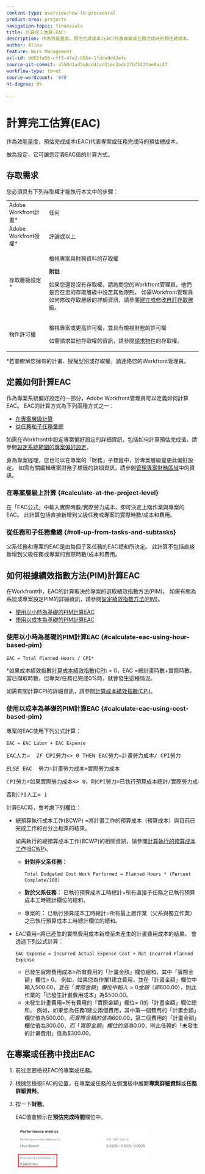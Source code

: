 ```yaml
---
content-type: overview;how-to-procedural
product-area: projects
navigation-topic: financials
title: 計算完工估算(EAC)
description: 作為效能量度，預估完成成本(EAC)代表專案或任務完成時的預估總成本。
author: Alina
feature: Work Management
exl-id: 9061fa56-cff3-4fe2-866e-1fdda9d43efc
source-git-commit: a55041ad5a6cd41cd11ec3ade27bf5227ae0ac47
workflow-type: tm+mt
source-wordcount: '878'
ht-degree: 0%

---
```


# 計算完工估算(EAC)

<!--
<p data-mc-conditions="QuicksilverOrClassic.Draft mode">(NOTE: Linked to the product. Do not change link!) </p>
-->

作為效能量度，預估完成成本(EAC)代表專案或任務完成時的預估總成本。

做為設定，它可讓您定義EAC值的計算方式。 

## 存取需求

您必須具有下列存取權才能執行本文中的步驟：

<table style="table-layout:auto"> 
 <col> 
 <col> 
 <tbody> 
  <tr> 
   <td role="rowheader">Adobe Workfront計畫*</td> 
   <td> <p>任何</p> </td> 
  </tr> 
  <tr> 
   <td role="rowheader">Adobe Workfront授權*</td> 
   <td> <p>評論或以上</p> </td> 
  </tr> 
  <tr> 
   <td role="rowheader">存取層級設定*</td> 
   <td> <p>檢視專案與財務資料的存取權</p> <p><b>附註</b>

如果您還是沒有存取權，請詢問您的Workfront管理員，他們是否在您的存取層級中設定其他限制。 如需Workfront管理員如何修改存取層級的詳細資訊，請參閱<a href="../../../administration-and-setup/add-users/configure-and-grant-access/create-modify-access-levels.md" class="MCXref xref">建立或修改自訂存取層級</a>。</p> </td>
</tr> 
  <tr> 
   <td role="rowheader">物件許可權</td> 
   <td> <p>檢視專案或更高許可權，並具有檢視財務的許可權</p> <p>如需請求其他存取權的資訊，請參閱<a href="../../../workfront-basics/grant-and-request-access-to-objects/request-access.md" class="MCXref xref">請求物件</a>的存取權。</p> </td> 
  </tr> 
 </tbody> 
</table>

&#42;若要瞭解您擁有的計畫、授權型別或存取權，請連絡您的Workfront管理員。

## 定義如何計算EAC

作為專案系統偏好設定的一部分，Adobe Workfront管理員可以定義如何計算EAC。 EAC的計算方式為下列兩種方式之一：

* [在專案層級計算](#calculate-at-the-project-level)
* [從任務和子任務彙總](#roll-up-from-tasks-and-subtasks)

如需在Workfront中設定專案偏好設定的詳細資訊，包括如何計算預估完成值，請參閱[設定系統範圍的專案偏好設定](../../../administration-and-setup/set-up-workfront/configure-system-defaults/set-project-preferences.md)。

身為專案經理，您也可以在專案的「財務」子標籤中，於專案層級變更此偏好設定。 如需有關編輯專案財務子標籤的詳細資訊，請參閱[管理專案財務區域](../../../manage-work/projects/project-finances/manage-project-finance-area.md)中的資訊。

### 在專案層級上計算 {#calculate-at-the-project-level}

在「EAC公式」中輸入實際時數/實際勞力成本，即可決定上階作業與專案的EAC。 此計算包括直接新增到父級任務或專案的實際時數/成本和費用。

### 從任務和子任務彙總 {#roll-up-from-tasks-and-subtasks}

父系任務和專案的EAC是由每個子系任務的EAC總和所決定。 此計算不包括直接新增到父級任務或專案的實際時數/成本和費用。

## 如何根據績效指數方法(PIM)計算EAC

在Workfront中，EAC的計算取決於專案的選取績效指數方法(PIM)。 如需有關為系統或專案設定PIM的詳細資訊，請參閱[設定績效指數方法(PIM)](../../../manage-work/projects/project-finances/set-pim.md)。

* [使用以小時為基礎的PIM計算EAC](#calculate-eac-using-hour-based-pim)
* [使用以成本為基礎的PIM計算EAC](#calculate-eac-using-cost-based-pim)

### 使用以小時為基礎的PIM計算EAC {#calculate-eac-using-hour-based-pim}

```
EAC = Total Planned Hours / CPI*
```

&#42;如果成本績效指數[計算成本績效指數(CPI)](../../../manage-work/projects/project-finances/calculate-cpi.md) = 0，EAC =總計畫時數+實際時數。 當已擷取時數，但專案/任務已完成0%時，就會發生這種情況。

如需有關計算CPI的詳細資訊，請參閱[計算成本績效指數(CPI)](../../../manage-work/projects/project-finances/calculate-cpi.md)。

### 使用以成本為基礎的PIM計算EAC {#calculate-eac-using-cost-based-pim}

專案的EAC使用下列公式計算：

```
EAC = EAC Labor + EAC Expense 
```

<pre>EAC人力=  <em>IF</em> CPI勞力&lt;&gt; 0 THEN EAC勞力=計畫勞力成本/ CPI勞力</pre><pre><em>ELSE</em> EAC  勞力=計畫勞力成本+實際勞力成本</pre><pre>CPI勞力=如果實際勞力成本&lt;&gt; 0，則CPI勞力=已執行預算成本總計/實際勞力成本</pre><pre>否則CPI人工= 1 </pre>計算EAC時，會考慮下列欄位：

* 總預算執行成本工作(BCWP) =將計畫工作的預算成本（預算成本）與目前已完成工作的百分比相乘的結果。

  如需執行的總預算成本工作(BCWP)的相關資訊，請參閱[計算執行的預算成本工作(BCWP)](../../../manage-work/projects/project-finances/calculate-bcwp.md)。

   * **針對非父系任務：**

     ```
     Total Budgeted Cost Work Performed = Planned Hours * (Percent Complete/100)
     ```

   * **對於父系任務：**
已執行預算成本工時總計=所有直接子任務之已執行預算成本工時總計欄位的總和。

   * 專案的&#x200B;**：**
已執行預算成本工時總計=所有最上層作業（父系與獨立作業）之已執行預算成本工時總計欄位的總和。 

* EAC費用=將已產生的實際費用成本新增至未產生的計畫費用成本的結果。 會透過下列公式計算：

  ```
  EAC Expense = Incurred Actual Expense Cost + Not Incurred Planned Expense
  ```

   * 已發生實際費用成本=所有費用的「計畫金額」欄位總和，其中「實際金額」欄位> 0。 例如，如果您為作業1建立費用，並在「計畫金額」欄位中輸入$500.00，並在「實際金額」欄位中輸入> 0金額（即$600.00），則此作業的「已發生計畫費用成本」為$500.00。
   * 未發生計畫費用=所有費用的「實際金額」欄位= 0的「計畫金額」欄位總和。 例如，如果您為任務1建立兩個費用，其中第一個費用的「計畫金額」欄位值為$500.00，而實際金額的值為$600.00，第二個費用的「計畫金額」欄位值為$300.00，而「實際金額」欄位的值為$0.00，則此任務的「未發生的計畫費用」值為$300.00。 

## 在專案或任務中找出EAC

1. 前往您要檢視EAC的專案或任務。
1. 根據您檢視EAC的位置，在專案或任務的左側面板中展開&#x200B;**專案詳細資料**&#x200B;或&#x200B;**任務詳細資料**。

1. 按一下&#x200B;**財務**。 

   EAC值會顯示在&#x200B;**預估完成時間**&#x200B;欄位中。

   ![](assets/eac-highlighted-on-project-350x112.png)
